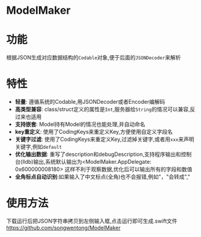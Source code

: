 # ModelMaker

功能
==============
根据JSON生成对应数据结构的`Codable`对象,便于后面的`JSONDecoder`来解析

特性
==============
- **轻量**: 遵循系统的Codable,用JSONDecoder或者Encoder编解码
- **高类型兼容**: class/struct定义的属性是`Int`,服务器给`String`的情况可以兼容,反过来也适用
- **支持嵌套**: Model持有Model的情况也能处理,并自动命名
- **key重定义**: 使用了CodingKeys来重定义Key,方便使用自定义字段名
- **关键字过滤**: 使用了CodingKeys来重定义Key,过滤掉关键字,或者用`xxx`来声明关键字,例如`default`
- **优化输出数据**: 重写了description和debugDescription,支持程序输出和控制台(lldb)输出,系统默认输出为<ModelMaker.AppDelegate: 0x600000008180> 这样不利于观察数据,优化后可以输出所有的字段和数值
- **全角标点自动识别**:如果输入了中文标点(全角)也不会报错,例如"，"会转成","

使用方法
==============
下载运行后把JSON字符串拷贝到左侧输入框,点击运行即可生成.swift文件
https://github.com/songwentong/ModelMaker
